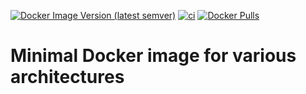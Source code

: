 [![Docker Image Version (latest semver)](https://img.shields.io/docker/v/rossimarco/restic?sort=semver)](https://hub.docker.com/r/rossimarco/restic/tags?page=1&ordering=name)
[![ci](https://github.com/m-rossi/docker-restic/actions/workflows/ci.yml/badge.svg)](https://github.com/m-rossi/docker-restic/actions/workflows/ci.yml)
[![Docker Pulls](https://img.shields.io/docker/pulls/rossimarco/restic)](https://hub.docker.com/r/rossimarco/restic)

# Minimal Docker image for various architectures
